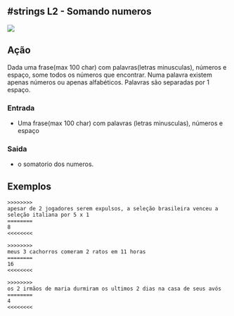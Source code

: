 ## #strings L2 - Somando numeros


![](https://raw.githubusercontent.com/qxcodefup/arcade/master/base/181/__capa.jpg)

## Ação

Dada uma frase(max 100 char) com palavras(letras minusculas), números e espaço, some todos os números que encontrar. Numa palavra existem apenas números ou apenas alfabéticos. Palavras são separadas por 1 espaço.

### Entrada

* Uma frase(max 100 char) com palavras (letras minusculas), números e espaço

### Saida

* o somatorio dos numeros.

## Exemplos

```
>>>>>>>>
apesar de 2 jogadores serem expulsos, a seleção brasileira venceu a seleção italiana por 5 x 1
========
8
<<<<<<<<

>>>>>>>>
meus 3 cachorros comeram 2 ratos em 11 horas
========
16
<<<<<<<<

>>>>>>>>
os 2 irmãos de maria durmiram os ultimos 2 dias na casa de seus avós
========
4
<<<<<<<<
```

